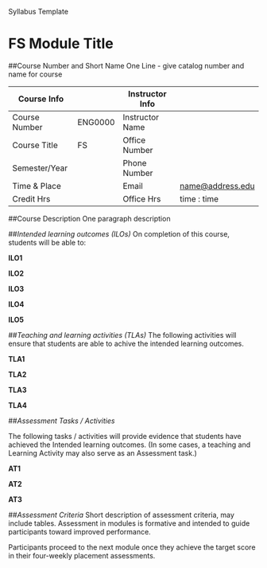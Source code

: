 Syllabus Template
# FS Module Title

##Course Number and Short Name
One Line - give catalog number and name for course

  
| Course Info |  | Instructor Info |  |
| -- | -- | -- | -- |
| Course Number |ENG0000  | Instructor Name |  |
| Course Title |FS   | Office Number |  |
| Semester/Year |  | Phone Number |  |
| Time & Place |  | Email | name@address.edu |
| Credit Hrs |  | Office Hrs | time : time |

##Course Description
One paragraph description

##*Intended learning outcomes (ILOs)*
On completion of this course, students will be able to:

**ILO1**

**ILO2**

**ILO3**

**ILO4**

**ILO5**

##*Teaching and learning activities (TLAs)*
The following activities will ensure that students are able to achive the intended learning outcomes.

**TLA1**

**TLA2**

**TLA3**

**TLA4**

##*Assessment Tasks / Activities*

The following tasks / activities will provide evidence that students have achieved the Intended learning outcomes. (In some cases, a teaching and Learning Activity may also serve as an Assessment task.)

**AT1**

**AT2**

**AT3**

##*Assessment Criteria*
Short description of assessment criteria, may include tables. Assessment in modules is formative and intended to guide participants toward improved performance. 

Participants proceed to the next module once they achieve the target score in their four-weekly placement assessments.

